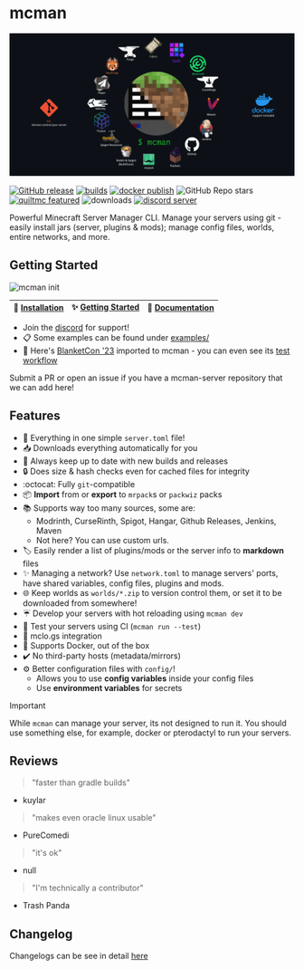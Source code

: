 # mcman

![mcman](./docs/mcman-3.png)

[![GitHub release](https://img.shields.io/github/release/ParadigmMC/mcman.svg)](https://github.com/ParadigmMC/mcman/releases/latest)
[![builds](https://img.shields.io/github/actions/workflow/status/ParadigmMC/mcman/build.yml?logo=github)](https://github.com/ParadigmMC/mcman/actions/workflows/build.yml)
[![docker publish](https://img.shields.io/github/actions/workflow/status/ParadigmMC/mcman/publish.yml?logo=github&label=docker%20publish)](https://github.com/ParadigmMC/mcman/actions/workflows/publish.yml)
![GitHub Repo stars](https://img.shields.io/github/stars/ParadigmMC/mcman?logo=github)
[![quiltmc featured](https://img.shields.io/badge/quiltmc-featured-8A2BE2)](https://tech.lgbt/@quiltmc/110690787441497920)
![downloads](https://img.shields.io/github/downloads/ParadigmMC/mcman/total?logo=github)
[![discord server](https://img.shields.io/discord/1108817072814817410?logo=discord)](https://discord.gg/YFuxNmKvSr)

Powerful Minecraft Server Manager CLI. Manage your servers using git - easily install jars (server, plugins & mods); manage config files, worlds, entire networks, and more.

## Getting Started

![mcman init](https://cdn.discordapp.com/attachments/1109215116060266567/1134187743300296815/render1690481729604.gif)

| 🚀 [Installation](https://paradigmmc.github.io/mcman/installation/) | ✨ [Getting Started](https://paradigmmc.github.io/mcman/tutorials/getting-started/) | 📜 [Documentation](https://paradigmmc.github.io/mcman/) |
| ------------------------------------------------------------------ | ---------------------------------------------------------------------------------- | ------------------------------------------------------ |

- Join the [discord](https://discord.gg/YFuxNmKvSr) for support!
- 📋 Some examples can be found under [examples/](./examples/)
- 🚀 Here's [BlanketCon '23](https://github.com/ParadigmMC/mcman-bc23) imported to mcman - you can even see its [test workflow](https://github.com/ParadigmMC/mcman-bc23/actions/workflows/bc23test.yml)

Submit a PR or open an issue if you have a mcman-server repository that we can add here!

## Features

- 📜 Everything in one simple `server.toml` file!
- 📥 Downloads everything automatically for you
- 🔁 Always keep up to date with new builds and releases
- 🔒 Does size & hash checks even for cached files for integrity
- :octocat: Fully `git`-compatible
- 📦 **Import** from or **export** to `mrpack`s or `packwiz` packs
- 📚 Supports way too many sources, some are:
  - Modrinth, CurseRinth, Spigot, Hangar, Github Releases, Jenkins, Maven
  - Not here? You can use custom urls.
- 🏷️ Easily render a list of plugins/mods or the server info to **markdown** files
- ✨ Managing a network? Use `network.toml` to manage servers' ports, have shared variables, config files, plugins and mods.
- 🌐 Keep worlds as `worlds/*.zip` to version control them, or set it to be downloaded from somewhere!
- ☔ Develop your servers with hot reloading using `mcman dev`
- 🔁 Test your servers using CI (`mcman run --test`)
- 🔗 mclo.gs integration
- 🐳 Supports Docker, out of the box
- ✔️ No third-party hosts (metadata/mirrors)
- ⚙️ Better configuration files with `config/`!
  - Allows you to use **config variables** inside your config files
  - Use **environment variables** for secrets

> [!IMPORTANT]
> While `mcman` can manage your server, its not designed to run it. You should use something else, for example, docker or pterodactyl to run your servers.

## Reviews

> "faster than gradle builds"
- kuylar

> "makes even oracle linux usable"
- PureComedi

> "it's ok"
- null

> "I'm technically a contributor"
- Trash Panda

## Changelog

Changelogs can be see in detail [here](CHANGELOG.md)

